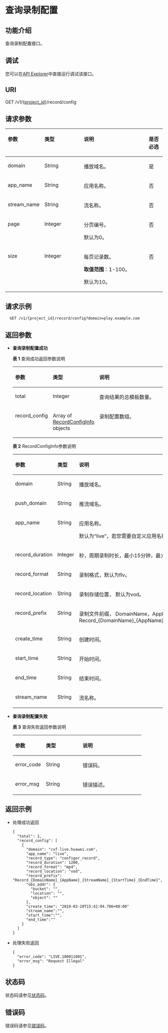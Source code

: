 # 查询录制配置<a name="topic_queryRecordConfig"></a>

## 功能介绍<a name="section1465896225150255"></a>

查询录制配置接口。

## 调试<a name="section198114410138"></a>

您可以在[API Explorer](https://apiexplorer.developer.huaweicloud.com/apiexplorer/doc?product=Live&api=ListRecordConfigs)中直接运行调试该接口。

## URI<a name="section270964396150255"></a>

GET /v1/\{[project\_id](获取项目ID.md)\}/record/config

## 请求参数<a name="section1490304336150255"></a>

<a name="table2087214639150255"></a>
<table><thead align="left"><tr id="row1035649703150255"><th class="cellrowborder" valign="top" width="21.279999999999998%" id="mcps1.1.5.1.1"><p id="p480493110150255"><a name="p480493110150255"></a><a name="p480493110150255"></a>参数</p>
</th>
<th class="cellrowborder" valign="top" width="25.53%" id="mcps1.1.5.1.2"><p id="p862974060150255"><a name="p862974060150255"></a><a name="p862974060150255"></a>类型</p>
</th>
<th class="cellrowborder" valign="top" width="42.55%" id="mcps1.1.5.1.3"><p id="p1400708956150255"><a name="p1400708956150255"></a><a name="p1400708956150255"></a>说明</p>
</th>
<th class="cellrowborder" valign="top" width="10.639999999999999%" id="mcps1.1.5.1.4"><p id="p618966861150255"><a name="p618966861150255"></a><a name="p618966861150255"></a>是否必选</p>
</th>
</tr>
</thead>
<tbody><tr id="row2126507306150255"><td class="cellrowborder" valign="top" width="21.279999999999998%" headers="mcps1.1.5.1.1 "><p id="p1077012845150255"><a name="p1077012845150255"></a><a name="p1077012845150255"></a>domain</p>
</td>
<td class="cellrowborder" valign="top" width="25.53%" headers="mcps1.1.5.1.2 "><p id="p17907104572410"><a name="p17907104572410"></a><a name="p17907104572410"></a>String</p>
</td>
<td class="cellrowborder" valign="top" width="42.55%" headers="mcps1.1.5.1.3 "><p id="p1392351697150255"><a name="p1392351697150255"></a><a name="p1392351697150255"></a>播放域名。</p>
</td>
<td class="cellrowborder" valign="top" width="10.639999999999999%" headers="mcps1.1.5.1.4 "><p id="p1412305066150255"><a name="p1412305066150255"></a><a name="p1412305066150255"></a>是</p>
</td>
</tr>
<tr id="row1213389286150255"><td class="cellrowborder" valign="top" width="21.279999999999998%" headers="mcps1.1.5.1.1 "><p id="p1797563540150255"><a name="p1797563540150255"></a><a name="p1797563540150255"></a>app_name</p>
</td>
<td class="cellrowborder" valign="top" width="25.53%" headers="mcps1.1.5.1.2 "><p id="p9911845182417"><a name="p9911845182417"></a><a name="p9911845182417"></a>String</p>
</td>
<td class="cellrowborder" valign="top" width="42.55%" headers="mcps1.1.5.1.3 "><p id="p1487316810512"><a name="p1487316810512"></a><a name="p1487316810512"></a>应用名称。</p>
</td>
<td class="cellrowborder" valign="top" width="10.639999999999999%" headers="mcps1.1.5.1.4 "><p id="p2028995785150255"><a name="p2028995785150255"></a><a name="p2028995785150255"></a>否</p>
</td>
</tr>
<tr id="row1031825511114"><td class="cellrowborder" valign="top" width="21.279999999999998%" headers="mcps1.1.5.1.1 "><p id="p123181655111114"><a name="p123181655111114"></a><a name="p123181655111114"></a>stream_name</p>
</td>
<td class="cellrowborder" valign="top" width="25.53%" headers="mcps1.1.5.1.2 "><p id="p12318175517116"><a name="p12318175517116"></a><a name="p12318175517116"></a>String</p>
</td>
<td class="cellrowborder" valign="top" width="42.55%" headers="mcps1.1.5.1.3 "><p id="p1731875510114"><a name="p1731875510114"></a><a name="p1731875510114"></a>流名称。</p>
</td>
<td class="cellrowborder" valign="top" width="10.639999999999999%" headers="mcps1.1.5.1.4 "><p id="p3318125518111"><a name="p3318125518111"></a><a name="p3318125518111"></a>否</p>
</td>
</tr>
<tr id="row1526232266150255"><td class="cellrowborder" valign="top" width="21.279999999999998%" headers="mcps1.1.5.1.1 "><p id="p992937482150255"><a name="p992937482150255"></a><a name="p992937482150255"></a>page</p>
</td>
<td class="cellrowborder" valign="top" width="25.53%" headers="mcps1.1.5.1.2 "><p id="p286437503150255"><a name="p286437503150255"></a><a name="p286437503150255"></a>Integer</p>
</td>
<td class="cellrowborder" valign="top" width="42.55%" headers="mcps1.1.5.1.3 "><p id="p1595700172150255"><a name="p1595700172150255"></a><a name="p1595700172150255"></a>分页编号。</p>
<p id="p8357191010380"><a name="p8357191010380"></a><a name="p8357191010380"></a>默认为0。</p>
</td>
<td class="cellrowborder" valign="top" width="10.639999999999999%" headers="mcps1.1.5.1.4 "><p id="p611418267150255"><a name="p611418267150255"></a><a name="p611418267150255"></a>否</p>
</td>
</tr>
<tr id="row1012555401150255"><td class="cellrowborder" valign="top" width="21.279999999999998%" headers="mcps1.1.5.1.1 "><p id="p1760843690150255"><a name="p1760843690150255"></a><a name="p1760843690150255"></a>size</p>
</td>
<td class="cellrowborder" valign="top" width="25.53%" headers="mcps1.1.5.1.2 "><p id="p1317163733150255"><a name="p1317163733150255"></a><a name="p1317163733150255"></a>Integer</p>
</td>
<td class="cellrowborder" valign="top" width="42.55%" headers="mcps1.1.5.1.3 "><p id="p3641621103812"><a name="p3641621103812"></a><a name="p3641621103812"></a>每页记录数。</p>
<p id="p1840560387150255"><a name="p1840560387150255"></a><a name="p1840560387150255"></a><strong id="b113774328382"><a name="b113774328382"></a><a name="b113774328382"></a>取值范围</strong>：1-100。</p>
<p id="p548622219387"><a name="p548622219387"></a><a name="p548622219387"></a>默认为10。</p>
</td>
<td class="cellrowborder" valign="top" width="10.639999999999999%" headers="mcps1.1.5.1.4 "><p id="p1557430476150255"><a name="p1557430476150255"></a><a name="p1557430476150255"></a>否</p>
</td>
</tr>
</tbody>
</table>

## 请求示例<a name="section2147051051150255"></a>

```
  GET /v1/{project_id}/record/config?domain=play.example.com

```

## 返回参数<a name="section51892751150255"></a>

-   **查询录制配置成功**

    **表 1**  查询成功返回参数说明

    <a name="table1271283651150255"></a>
    <table><thead align="left"><tr id="row1708189673150255"><th class="cellrowborder" valign="top" width="23.810000000000002%" id="mcps1.2.4.1.1"><p id="p677355900150255"><a name="p677355900150255"></a><a name="p677355900150255"></a>参数</p>
    </th>
    <th class="cellrowborder" valign="top" width="28.57%" id="mcps1.2.4.1.2"><p id="p129292919150255"><a name="p129292919150255"></a><a name="p129292919150255"></a>类型</p>
    </th>
    <th class="cellrowborder" valign="top" width="47.620000000000005%" id="mcps1.2.4.1.3"><p id="p1543034288150255"><a name="p1543034288150255"></a><a name="p1543034288150255"></a>说明</p>
    </th>
    </tr>
    </thead>
    <tbody><tr id="row1977952509150255"><td class="cellrowborder" valign="top" width="23.810000000000002%" headers="mcps1.2.4.1.1 "><p id="p184868535150255"><a name="p184868535150255"></a><a name="p184868535150255"></a>total</p>
    </td>
    <td class="cellrowborder" valign="top" width="28.57%" headers="mcps1.2.4.1.2 "><p id="p2045260799150255"><a name="p2045260799150255"></a><a name="p2045260799150255"></a>Integer</p>
    </td>
    <td class="cellrowborder" valign="top" width="47.620000000000005%" headers="mcps1.2.4.1.3 "><p id="p2718912150255"><a name="p2718912150255"></a><a name="p2718912150255"></a>查询结果的总模板数量。</p>
    </td>
    </tr>
    <tr id="row912830605150255"><td class="cellrowborder" valign="top" width="23.810000000000002%" headers="mcps1.2.4.1.1 "><p id="p1570000099150255"><a name="p1570000099150255"></a><a name="p1570000099150255"></a>record_config</p>
    </td>
    <td class="cellrowborder" valign="top" width="28.57%" headers="mcps1.2.4.1.2 "><p id="p1398289017150255"><a name="p1398289017150255"></a><a name="p1398289017150255"></a>Array of <a href="#table2097070112150255">RecordConfigInfo</a> objects</p>
    </td>
    <td class="cellrowborder" valign="top" width="47.620000000000005%" headers="mcps1.2.4.1.3 "><p id="p455398160150255"><a name="p455398160150255"></a><a name="p455398160150255"></a>录制配置数组。</p>
    </td>
    </tr>
    </tbody>
    </table>

    **表 2**  RecordConfigInfo参数说明

    <a name="table2097070112150255"></a>
    <table><thead align="left"><tr id="row1795068507150255"><th class="cellrowborder" valign="top" width="23.810000000000002%" id="mcps1.2.4.1.1"><p id="p2096450263150255"><a name="p2096450263150255"></a><a name="p2096450263150255"></a>参数</p>
    </th>
    <th class="cellrowborder" valign="top" width="28.54%" id="mcps1.2.4.1.2"><p id="p944843727150255"><a name="p944843727150255"></a><a name="p944843727150255"></a>类型</p>
    </th>
    <th class="cellrowborder" valign="top" width="47.65%" id="mcps1.2.4.1.3"><p id="p1640228715150255"><a name="p1640228715150255"></a><a name="p1640228715150255"></a>说明</p>
    </th>
    </tr>
    </thead>
    <tbody><tr id="row1824297855150255"><td class="cellrowborder" valign="top" width="23.810000000000002%" headers="mcps1.2.4.1.1 "><p id="p1634283607150255"><a name="p1634283607150255"></a><a name="p1634283607150255"></a>domain</p>
    </td>
    <td class="cellrowborder" valign="top" width="28.54%" headers="mcps1.2.4.1.2 "><p id="p1097211012512"><a name="p1097211012512"></a><a name="p1097211012512"></a>String</p>
    </td>
    <td class="cellrowborder" valign="top" width="47.65%" headers="mcps1.2.4.1.3 "><p id="p1756763128150255"><a name="p1756763128150255"></a><a name="p1756763128150255"></a>播放域名。</p>
    </td>
    </tr>
    <tr id="row7741536172313"><td class="cellrowborder" valign="top" width="23.810000000000002%" headers="mcps1.2.4.1.1 "><p id="p593913498225"><a name="p593913498225"></a><a name="p593913498225"></a>push_domain</p>
    </td>
    <td class="cellrowborder" valign="top" width="28.54%" headers="mcps1.2.4.1.2 "><p id="p7939194919223"><a name="p7939194919223"></a><a name="p7939194919223"></a>String</p>
    </td>
    <td class="cellrowborder" valign="top" width="47.65%" headers="mcps1.2.4.1.3 "><p id="p593915497220"><a name="p593915497220"></a><a name="p593915497220"></a>推流域名。</p>
    </td>
    </tr>
    <tr id="row1061763943150255"><td class="cellrowborder" valign="top" width="23.810000000000002%" headers="mcps1.2.4.1.1 "><p id="p1272141047150255"><a name="p1272141047150255"></a><a name="p1272141047150255"></a>app_name</p>
    </td>
    <td class="cellrowborder" valign="top" width="28.54%" headers="mcps1.2.4.1.2 "><p id="p89771105257"><a name="p89771105257"></a><a name="p89771105257"></a>String</p>
    </td>
    <td class="cellrowborder" valign="top" width="47.65%" headers="mcps1.2.4.1.3 "><p id="p1749163054019"><a name="p1749163054019"></a><a name="p1749163054019"></a>应用名称。</p>
    <p id="p175043015402"><a name="p175043015402"></a><a name="p175043015402"></a>默认为“live”，若您需要自定义应用名称，请先<a href="https://console.huaweicloud.com/ticket/?#/ticketindex/business?productTypeId=ffb4ebf5fb094bc6aef0129c276ce42e" target="_blank" rel="noopener noreferrer">提交工单</a>申请。</p>
    </td>
    </tr>
    <tr id="row1897096774150255"><td class="cellrowborder" valign="top" width="23.810000000000002%" headers="mcps1.2.4.1.1 "><p id="p1171444015150255"><a name="p1171444015150255"></a><a name="p1171444015150255"></a>record_duration</p>
    </td>
    <td class="cellrowborder" valign="top" width="28.54%" headers="mcps1.2.4.1.2 "><p id="p832189291150255"><a name="p832189291150255"></a><a name="p832189291150255"></a>Integer</p>
    </td>
    <td class="cellrowborder" valign="top" width="47.65%" headers="mcps1.2.4.1.3 "><p id="p758730164150255"><a name="p758730164150255"></a><a name="p758730164150255"></a>秒，周期录制时长，最小15分钟，最大6小时，默认1小时。</p>
    </td>
    </tr>
    <tr id="row2068699353150255"><td class="cellrowborder" valign="top" width="23.810000000000002%" headers="mcps1.2.4.1.1 "><p id="p487090258150255"><a name="p487090258150255"></a><a name="p487090258150255"></a>record_format</p>
    </td>
    <td class="cellrowborder" valign="top" width="28.54%" headers="mcps1.2.4.1.2 "><p id="p119981463257"><a name="p119981463257"></a><a name="p119981463257"></a>String</p>
    </td>
    <td class="cellrowborder" valign="top" width="47.65%" headers="mcps1.2.4.1.3 "><p id="p1202632934150255"><a name="p1202632934150255"></a><a name="p1202632934150255"></a>录制格式，默认为flv。</p>
    </td>
    </tr>
    <tr id="row531372604150255"><td class="cellrowborder" valign="top" width="23.810000000000002%" headers="mcps1.2.4.1.1 "><p id="p21549077150255"><a name="p21549077150255"></a><a name="p21549077150255"></a>record_location</p>
    </td>
    <td class="cellrowborder" valign="top" width="28.54%" headers="mcps1.2.4.1.2 "><p id="p11610772519"><a name="p11610772519"></a><a name="p11610772519"></a>String</p>
    </td>
    <td class="cellrowborder" valign="top" width="47.65%" headers="mcps1.2.4.1.3 "><p id="p786067848150255"><a name="p786067848150255"></a><a name="p786067848150255"></a>录制存储位置， 默认为vod。</p>
    </td>
    </tr>
    <tr id="row818453989150255"><td class="cellrowborder" valign="top" width="23.810000000000002%" headers="mcps1.2.4.1.1 "><p id="p880492592150255"><a name="p880492592150255"></a><a name="p880492592150255"></a>record_prefix</p>
    </td>
    <td class="cellrowborder" valign="top" width="28.54%" headers="mcps1.2.4.1.2 "><p id="p181415792514"><a name="p181415792514"></a><a name="p181415792514"></a>String</p>
    </td>
    <td class="cellrowborder" valign="top" width="47.65%" headers="mcps1.2.4.1.3 "><p id="p1100008197150255"><a name="p1100008197150255"></a><a name="p1100008197150255"></a>录制文件前缀， DomainName，AppName，StreamName必须，默认Record_{DomainName}_{AppName}_{StreamName}_{StartTime}_{EndTime}</p>
    </td>
    </tr>
    <tr id="row1467378162218"><td class="cellrowborder" valign="top" width="23.810000000000002%" headers="mcps1.2.4.1.1 "><p id="p66731988220"><a name="p66731988220"></a><a name="p66731988220"></a>create_time</p>
    </td>
    <td class="cellrowborder" valign="top" width="28.54%" headers="mcps1.2.4.1.2 "><p id="p96737892212"><a name="p96737892212"></a><a name="p96737892212"></a>String</p>
    </td>
    <td class="cellrowborder" valign="top" width="47.65%" headers="mcps1.2.4.1.3 "><p id="p8673187227"><a name="p8673187227"></a><a name="p8673187227"></a>创建时间。</p>
    </td>
    </tr>
    <tr id="row19960181416228"><td class="cellrowborder" valign="top" width="23.810000000000002%" headers="mcps1.2.4.1.1 "><p id="p396071415225"><a name="p396071415225"></a><a name="p396071415225"></a>start_time</p>
    </td>
    <td class="cellrowborder" valign="top" width="28.54%" headers="mcps1.2.4.1.2 "><p id="p696021419229"><a name="p696021419229"></a><a name="p696021419229"></a>String</p>
    </td>
    <td class="cellrowborder" valign="top" width="47.65%" headers="mcps1.2.4.1.3 "><p id="p15960314182219"><a name="p15960314182219"></a><a name="p15960314182219"></a>开始时间。</p>
    </td>
    </tr>
    <tr id="row15969511192210"><td class="cellrowborder" valign="top" width="23.810000000000002%" headers="mcps1.2.4.1.1 "><p id="p096931116226"><a name="p096931116226"></a><a name="p096931116226"></a>end_time</p>
    </td>
    <td class="cellrowborder" valign="top" width="28.54%" headers="mcps1.2.4.1.2 "><p id="p796981119221"><a name="p796981119221"></a><a name="p796981119221"></a>String</p>
    </td>
    <td class="cellrowborder" valign="top" width="47.65%" headers="mcps1.2.4.1.3 "><p id="p1496919116222"><a name="p1496919116222"></a><a name="p1496919116222"></a>结束时间。</p>
    </td>
    </tr>
    <tr id="row727711464224"><td class="cellrowborder" valign="top" width="23.810000000000002%" headers="mcps1.2.4.1.1 "><p id="p1527719469228"><a name="p1527719469228"></a><a name="p1527719469228"></a>stream_name</p>
    </td>
    <td class="cellrowborder" valign="top" width="28.54%" headers="mcps1.2.4.1.2 "><p id="p1827764619223"><a name="p1827764619223"></a><a name="p1827764619223"></a>String</p>
    </td>
    <td class="cellrowborder" valign="top" width="47.65%" headers="mcps1.2.4.1.3 "><p id="p82784469226"><a name="p82784469226"></a><a name="p82784469226"></a>流名称。</p>
    </td>
    </tr>
    </tbody>
    </table>

-   **查询录制配置失败**

    **表 3**  查询失败返回参数说明

    <a name="table1718485288150255"></a>
    <table><thead align="left"><tr id="row1031847748150255"><th class="cellrowborder" valign="top" width="23.810000000000002%" id="mcps1.2.4.1.1"><p id="p1014529662150255"><a name="p1014529662150255"></a><a name="p1014529662150255"></a>参数</p>
    </th>
    <th class="cellrowborder" valign="top" width="28.57%" id="mcps1.2.4.1.2"><p id="p283313562150255"><a name="p283313562150255"></a><a name="p283313562150255"></a>类型</p>
    </th>
    <th class="cellrowborder" valign="top" width="47.620000000000005%" id="mcps1.2.4.1.3"><p id="p638301981150255"><a name="p638301981150255"></a><a name="p638301981150255"></a>说明</p>
    </th>
    </tr>
    </thead>
    <tbody><tr id="row1141794536150255"><td class="cellrowborder" valign="top" width="23.810000000000002%" headers="mcps1.2.4.1.1 "><p id="p1673733295150255"><a name="p1673733295150255"></a><a name="p1673733295150255"></a>error_code</p>
    </td>
    <td class="cellrowborder" valign="top" width="28.57%" headers="mcps1.2.4.1.2 "><p id="p103071017253"><a name="p103071017253"></a><a name="p103071017253"></a>String</p>
    </td>
    <td class="cellrowborder" valign="top" width="47.620000000000005%" headers="mcps1.2.4.1.3 "><p id="p866367080150255"><a name="p866367080150255"></a><a name="p866367080150255"></a>错误码。</p>
    </td>
    </tr>
    <tr id="row1005521066150255"><td class="cellrowborder" valign="top" width="23.810000000000002%" headers="mcps1.2.4.1.1 "><p id="p2046549082150255"><a name="p2046549082150255"></a><a name="p2046549082150255"></a>error_msg</p>
    </td>
    <td class="cellrowborder" valign="top" width="28.57%" headers="mcps1.2.4.1.2 "><p id="p33721042510"><a name="p33721042510"></a><a name="p33721042510"></a>String</p>
    </td>
    <td class="cellrowborder" valign="top" width="47.620000000000005%" headers="mcps1.2.4.1.3 "><p id="p1664772817150255"><a name="p1664772817150255"></a><a name="p1664772817150255"></a>错误描述。</p>
    </td>
    </tr>
    </tbody>
    </table>


## 返回示例<a name="section134816357150255"></a>

-   处理成功返回

    ```
    {
      "total": 1,
      "record_config": [
        {
          "domain": "cxf-live.huawei.com",
          "app_name": "live",
          "record_type": "configer_record",
          "record_duration": 1200,
          "record_format": "mp4",
          "record_location": "vod",
          "record_prefix": "Record_{DomainName}_{AppName}_{StreamName}_{StartTime}_{EndTime}",
          "obs_addr": {
            "bucket": "",
            "location": "",
            "object": ""
          },
          "create_time": "2019-03-20T15:42:04.706+08:00"
          "stream_name":"",
          "start_time":"",
          "end_time":""
        }
      ]
    }
    
    ```

-   处理失败返回

    ```
    {
      "error_code": "LIVE.100011001",
      "error_msg": "Request Illegal"
    }
    
    ```


## 状态码<a name="section3507628544"></a>

状态码请参见[状态码](状态码.md)。

## 错误码<a name="section456914229249"></a>

错误码请参见[错误码](https://apierrorcenter.developer.huaweicloud.com/apierrorcenter/errorcode?product=Live&locale=zh-cn)。

